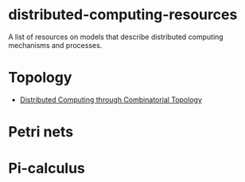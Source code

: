 # distributed-computing-resources
A list of resources on models that describe distributed computing mechanisms and processes.

# Topology

* [Distributed Computing through Combinatorial Topology](http://cs.brown.edu/courses/cs2951s/)

# Petri nets

# Pi-calculus
